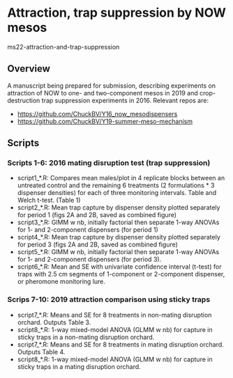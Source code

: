 # Attraction, trap suppression by NOW mesos

ms22-attraction-and-trap-suppression

## Overview

A manuscript being prepared for submission, describing experiments on 
attraction of NOW to one- and two-component mesos in 2019 and crop-destruction 
trap suppression experiments in 2016. Relevant repos are:
 - https://github.com/ChuckBV/Y16_now_mesodispensers
 - https://github.com/ChuckBV/Y19-summer-meso-mechanism

## Scripts

### Scripts 1-6: 2016 mating disruption test (trap suppression)
 - script1_*.R: Compares mean males/plot in 4 replicate blocks between
 an untreated control and the remaining 6 treatments (2 formulations * 3 
 dispenser densities) for each of three monitoring intervals. Table and 
 Welch t-test. (Table 1)
 - script2_*.R: Mean trap capture by dispenser density plotted separately
 for period 1 (figs 2A and 2B, saved as combined figure)
 - script3_*.R: GlMM w nb, initially factorial then separate 1-way ANOVAs
 for 1- and 2-component dispensers (for period 1)
 - script4_*.R: Mean trap capture by dispenser density plotted separately
 for period 3 (figs 2A and 2B, saved as combined figure)
 - script5_*.R: GlMM w nb, initially factorial then separate 1-way ANOVAs
 for 1- and 2-component dispensers (for period 3).
 - script6_*.R: Mean and SE with univariate confidence interval (t-test)
 for traps with 2.5 cm segments of 1-component or 2-component dispenser,
 or pheromone monitoring lure.
 
### Scrips 7-10: 2019 attraction comparison using sticky traps
 - script7_*.R: Means and SE for 8 treatments in non-mating disruption orchard. 
 Outputs Table 3.
 - script8_*.R: 1-way mixed-model ANOVA (GLMM w nb) for capture in sticky traps
 in a non-mating disruption orchard.
 - script7_*.R: Means and SE for 8 treatments in mating disruption orchard. 
 Outputs Table 4.
 - script8_*.R: 1-way mixed-model ANOVA (GLMM w nb) for capture in sticky traps
 in a mating disruption orchard.
 
